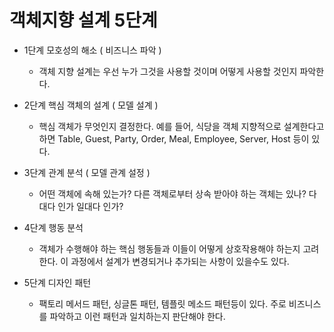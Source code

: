 # 객체지향 설계 5단계

* 1단계 모호성의 해소 ( 비즈니스 파악 )
  * 객체 지향 설계는 우선 누가 그것을 사용할 것이며 어떻게 사용할 것인지 파악한다. 

* 2단계 핵심 객체의 설계 ( 모델 설계 )
  * 핵심 객체가 무엇인지 결정한다. 예를 들어, 식당을 객체 지향적으로 설계한다고 하면 Table, Guest, Party, Order, Meal, Employee, Server, Host 등이 있다.

* 3단계 관계 분석 ( 모델 관계 설정 )
  * 어떤 객체에 속해 있는가? 다른 객체로부터 상속 받아야 하는 객체는 있나? 다대다 인가 일대다 인가?

* 4단계 행동 분석
  * 객체가 수행해야 하는 핵심 행동들과 이들이 어떻게 상호작용해야 하는지 고려한다. 이 과정에서 설계가 변경되거나 추가되는 사항이 있을수도 있다.

* 5단계 디자인 패턴
  * 팩토리 메서드 패턴, 싱글톤 패턴, 템플릿 메소드 패턴등이 있다. 주로 비즈니스를 파악하고 이런 패턴과 일치하는지 판단해야 한다.
